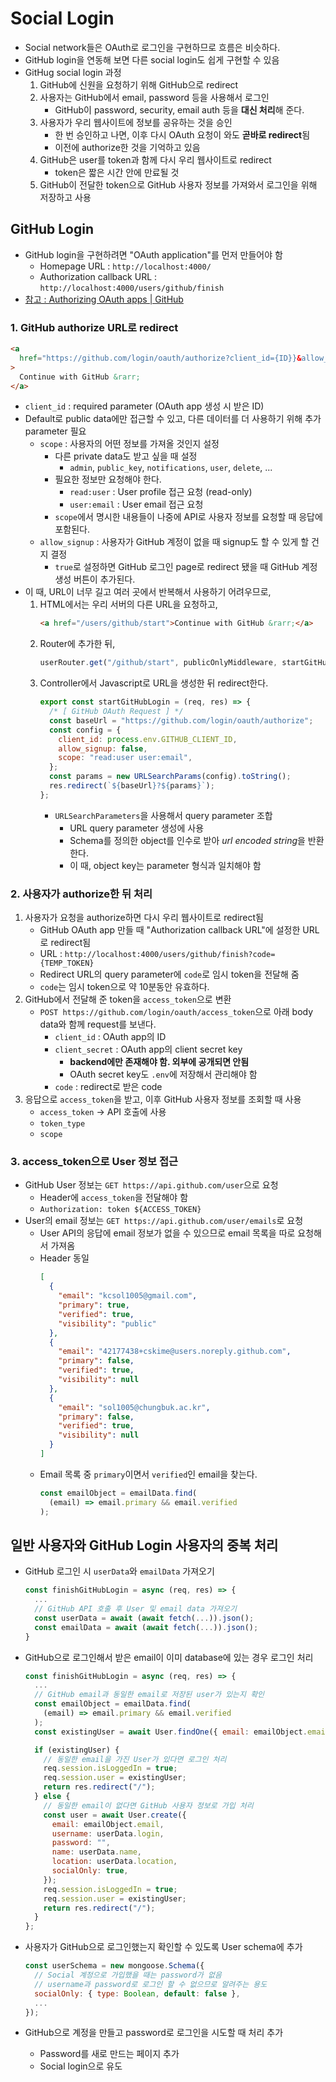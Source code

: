 # Social Login

- Social network들은 OAuth로 로그인을 구현하므로 흐름은 비슷하다.
- GitHub login을 연동해 보면 다른 social login도 쉽게 구현할 수 있음
- GitHug social login 과정
  1. GitHub에 신원을 요청하기 위해 GitHub으로 redirect
  2. 사용자는 GitHub에서 email, password 등을 사용해서 로그인
     - GitHub이 password, security, email auth 등을 **대신 처리**해 준다.
  3. 사용자가 우리 웹사이트에 정보를 공유하는 것을 승인
     - 한 번 승인하고 나면, 이후 다시 OAuth 요청이 와도 **곧바로 redirect**됨
     - 이전에 authorize한 것을 기억하고 있음
  4. GitHub은 user를 token과 함께 다시 우리 웹사이트로 redirect
     - token은 짧은 시간 안에 만료될 것
  5. GitHub이 전달한 token으로 GitHub 사용자 정보를 가져와서 로그인을 위해 저장하고 사용

## GitHub Login

- GitHub login을 구현하려면 "OAuth application"를 먼저 만들어야 함
  - Homepage URL : `http://localhost:4000/`
  - Authorization callback URL : `http://localhost:4000/users/github/finish`
- [참고 : Authorizing OAuth apps | GitHub](https://docs.github.com/en/apps/oauth-apps/building-oauth-apps/authorizing-oauth-apps)

### 1. GitHub authorize URL로 redirect

```html
<a
  href="https://github.com/login/oauth/authorize?client_id={ID}}&allow_signup=false&scope=read:user user:email"
>
  Continue with GitHub &rarr;
</a>
```

- `client_id` : required parameter (OAuth app 생성 시 받은 ID)
- Default로 public data에만 접근할 수 있고, 다른 데이터를 더 사용하기 위해 추가 parameter 필요
  - `scope` : 사용자의 어떤 정보를 가져올 것인지 설정
    - 다른 private data도 받고 싶을 때 설정
      - `admin`, `public_key`, `notifications`, `user`, `delete`, ...
    - 필요한 정보만 요청해야 한다.
      - `read:user` : User profile 접근 요청 (read-only)
      - `user:email` : User email 접근 요청
    - `scope`에서 명시한 내용들이 나중에 API로 사용자 정보를 요청할 때 응답에 포함된다.
  - `allow_signup` : 사용자가 GitHub 계정이 없을 때 signup도 할 수 있게 할 건지 결정
    - `true`로 설정하면 GitHub 로그인 page로 redirect 됐을 때 GitHub 계정 생성 버튼이 추가된다.
- 이 때, URL이 너무 길고 여러 곳에서 반복해서 사용하기 어려우므로,
  1. HTML에서는 우리 서버의 다른 URL을 요청하고,
     ```html
     <a href="/users/github/start">Continue with GitHub &rarr;</a>
     ```
  2. Router에 추가한 뒤,
     ```js
     userRouter.get("/github/start", publicOnlyMiddleware, startGitHubLogin);
     ```
  3. Controller에서 Javascript로 URL을 생성한 뒤 redirect한다.
     ```js
     export const startGitHubLogin = (req, res) => {
       /* [ GitHub OAuth Request ] */
       const baseUrl = "https://github.com/login/oauth/authorize";
       const config = {
         client_id: process.env.GITHUB_CLIENT_ID,
         allow_signup: false,
         scope: "read:user user:email",
       };
       const params = new URLSearchParams(config).toString();
       res.redirect(`${baseUrl}?${params}`);
     };
     ```
     - `URLSearchParameters`을 사용해서 query parameter 조합
       - URL query parameter 생성에 사용
       - Schema를 정의한 object를 인수로 받아 *url encoded string*을 반환한다.
       - 이 때, object key는 parameter 형식과 일치해야 함

### 2. 사용자가 authorize한 뒤 처리

1. 사용자가 요청을 authorize하면 다시 우리 웹사이트로 redirect됨
   - GitHub OAuth app 만들 때 "Authorization callback URL"에 설정한 URL로 redirect됨
   - URL : `http://localhost:4000/users/github/finish?code={TEMP_TOKEN}`
   - Redirect URL의 query parameter에 `code`로 임시 token을 전달해 줌
   - `code`는 임시 token으로 약 10분동안 유효하다.
2. GitHub에서 전달해 준 token을 `access_token`으로 변환
   - `POST https://github.com/login/oauth/access_token`으로 아래 body data와 함께 request를 보낸다.
     - `client_id` : OAuth app의 ID
     - `client_secret` : OAuth app의 client secret key
       - **backend에만 존재해야 함. 외부에 공개되면 안됨**
       - OAuth secret key도 `.env`에 저장해서 관리해야 함
     - `code` : redirect로 받은 code
3. 응답으로 `access_token`을 받고, 이후 GitHub 사용자 정보를 조회할 때 사용
   - `access_token` -> API 호출에 사용
   - `token_type`
   - `scope`

### 3. access_token으로 User 정보 접근

- GitHub User 정보는 `GET https://api.github.com/user`으로 요청
  - Header에 `access_token`을 전달해야 함
  - `Authorization: token ${ACCESS_TOKEN}`
- User의 email 정보는 `GET https://api.github.com/user/emails`로 요청
  - User API의 응답에 email 정보가 없을 수 있으므로 email 목록을 따로 요청해서 가져옴
  - Header 동일
    ```json
    [
      {
        "email": "kcsol1005@gmail.com",
        "primary": true,
        "verified": true,
        "visibility": "public"
      },
      {
        "email": "42177438+cskime@users.noreply.github.com",
        "primary": false,
        "verified": true,
        "visibility": null
      },
      {
        "email": "sol1005@chungbuk.ac.kr",
        "primary": false,
        "verified": true,
        "visibility": null
      }
    ]
    ```
  - Email 목록 중 `primary`이면서 `verified`인 email을 찾는다.
    ```js
    const emailObject = emailData.find(
      (email) => email.primary && email.verified
    );
    ```

## 일반 사용자와 GitHub Login 사용자의 중복 처리

- GitHub 로그인 시 `userData`와 `emailData` 가져오기
  ```js
  const finishGitHubLogin = async (req, res) => {
    ...
    // GitHub API 호출 후 User 및 email data 가져오기
    const userData = await (await fetch(...)).json();
    const emailData = await (await fetch(...)).json();
  }
  ```
- GitHub으로 로그인해서 받은 email이 이미 database에 있는 경우 로그인 처리

  ```js
  const finishGitHubLogin = async (req, res) => {
    ...
    // GitHub email과 동일한 email로 저장된 user가 있는지 확인
    const emailObject = emailData.find(
      (email) => email.primary && email.verified
    );
    const existingUser = await User.findOne({ email: emailObject.email });

    if (existingUser) {
      // 동일한 email을 가진 User가 있다면 로그인 처리
      req.session.isLoggedIn = true;
      req.session.user = existingUser;
      return res.redirect("/");
    } else {
      // 동일한 email이 없다면 GitHub 사용자 정보로 가입 처리
      const user = await User.create({
        email: emailObject.email,
        username: userData.login,
        password: "",
        name: userData.name,
        location: userData.location,
        socialOnly: true,
      });
      req.session.isLoggedIn = true;
      req.session.user = existingUser;
      return res.redirect("/");
    }
  };
  ```

- 사용자가 GitHub으로 로그인했는지 확인할 수 있도록 User schema에 추가

  ```js
  const userSchema = new mongoose.Schema({
    // Social 계정으로 가입했을 때는 password가 없음
    // username과 password로 로그인 할 수 없으므로 알려주는 용도
    socialOnly: { type: Boolean, default: false },
    ...
  });
  ```

- GitHub으로 계정을 만들고 password로 로그인을 시도할 때 처리 추가
  - Password를 새로 만드는 페이지 추가
  - Social login으로 유도
